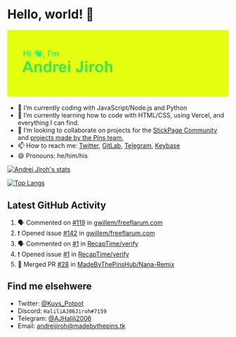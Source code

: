 # Hello, world! 👋

![](https://raw.githubusercontent.com/AndreiJirohHaliliDev2006/AndreiJirohHaliliDev2006/master/header.png)

- 🔭 I’m currently coding with JavaScript/Node.js and Python
- 🌱 I’m currently learning how to code with HTML/CSS, using Vercel, and everything I can find.
- 👯 I’m looking to collaborate on projects for the [StickPage Community](https://github.com/StickPage-Community) and [projects made by the Pins team.](https://github.com/MadeByThePinsHub)
- 📫 How to reach me: [Twitter](https://twitter.com/Kuys_Potpot), [GitLab](https://www.gitlab.com/AndreiJirohHaliliDev2006), [Telegram](https://t.me/AJHalili2006), [Keybase](https://keybase.io/ajhalilidev06)
- 😄 Pronouns: he/him/his

[![Andrei Jiroh's stats](https://gh-readme-stats-thepinsteam.vercel.app/api?username=AndreiJirohHaliliDev2006&count_private=true&include_all_commits=true)](https://github.com/anuraghazra/github-readme-stats)

[![Top Langs](https://gh-readme-stats-thepinsteam.vercel.app/api/top-langs/?username=AndreiJirohHaliliDev2006&layout=compact)](https://github.com/anuraghazra/github-readme-stats)

## Latest GitHub Activity

<!--START_SECTION:activity-->
1. 🗣 Commented on [#119](https://github.com//gwillem/freeflarum.com/issues/119) in [gwillem/freeflarum.com](https://github.com//gwillem/freeflarum.com)
2. ❗️ Opened issue [#142](https://github.com//gwillem/freeflarum.com/issues/142) in [gwillem/freeflarum.com](https://github.com//gwillem/freeflarum.com)
3. 🗣 Commented on [#1](https://github.com//RecapTime/verify/issues/1) in [RecapTime/verify](https://github.com//RecapTime/verify)
4. ❗️ Opened issue [#1](https://github.com//RecapTime/verify/issues/1) in [RecapTime/verify](https://github.com//RecapTime/verify)
5. 🎉 Merged PR [#28](https://github.com//MadeByThePinsHub/Nana-Remix/pull/28) in [MadeByThePinsHub/Nana-Remix](https://github.com//MadeByThePinsHub/Nana-Remix)
<!--END_SECTION:activity-->

## Find me elsehwere

* Twitter: [@Kuys_Potpot](https://twitter.com)
* Discord: `HaliliAJ06Jiroh#7159`
* Telegram: [@AJHalili2006](https://telegram.dog/AJHalili2006)
* Email: <andreijiroh@madebythepins.tk>
